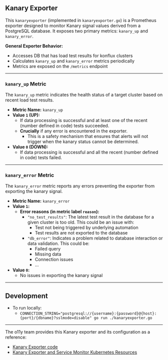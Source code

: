 ## Kanary Exporter

This `kanaryexporter` (implemented in `kanaryexporter.go`) is a Prometheus exporter designed to monitor Kanary signal values derived from a PostgreSQL database. It exposes two primary metrics: `kanary_up` and `kanary_error`.

**General Exporter Behavior:**

* Accesses DB that has load test results for konflux clusters
* Calculates `kanary_up` and `kanary_error` metrics periodically
* Metrics are exposed on the `/metrics` endpoint

---

### `kanary_up` Metric

The `kanary_up` metric indicates the health status of a target cluster based on recent load test results.

* **Metric Name:** `kanary_up`
* **Value `1` (UP):**
    * If data processing is successful and at least one of the recent (number defined in code) tests succeeded.
    * **Crucially** if any error is encountered in the exporter.
      * This is a safety mechanism that ensures that alerts will not trigger when the kanary status cannot be determined.
* **Value `0` (DOWN):**
    * If data processing is successful and all the recent (number defined in code) tests failed.

---

### `kanary_error` Metric

The `kanary_error` metric reports any errors preventing the exporter from exporting the kanary signal.

* **Metric Name:** `kanary_error`
* **Value `1`:**
  * **Error reasons (in metric label `reason`):**
      * `"no_test_results"`: The latest test result in the database for a given cluster is too old. This could be an issue with:
        * Test not being triggered by underlying automation
        * Test results are not exported to the database
      * `"db_error"`: Indicates a problem related to database interaction or data validation. This could be:
        * Failed query
        * Missing data
        * Connection issues
        * ...
* **Value `0`:**
  * No issues in exporting the kanary signal

---

## Development

* To run locally:
    * `CONNECTION_STRING="postgresql://{username}:{password}@{host}:{port}/{dbname}?sslmode=disable" go run ./kanaryexporter.go`

---

The o11y team provides this Kanary exporter and its configuration as a reference:

* [Kanary Exporter code](https://github.com/redhat-appstudio/o11y/tree/main/exporters/kanaryexporter.go)
* [Kanary Exporter and Service Monitor Kubernetes Resources](https://github.com/redhat-appstudio/o11y/tree/main/config/exporters/monitoring/kanary/base)
